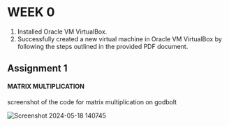 # WEEK 0
1) Installed Oracle VM VirtualBox.
2) Successfully created a new virtual machine in Oracle VM VirtualBox by following the steps outlined in the provided PDF document.
## Assignment 1
#### MATRIX MULTIPLICATION
screenshot of the code for matrix multiplication on godbolt

![Screenshot 2024-05-18 140745](https://github.com/SoahamMoulree/RISC-V-Repo/assets/169994191/e4896ce5-5cf6-4c74-a86a-d051d67f2ffb)



